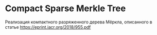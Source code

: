# Compact Sparse Merkle Tree
Реализация компактного разряженного дерева Мёркла, описанного в статье https://eprint.iacr.org/2018/955.pdf
